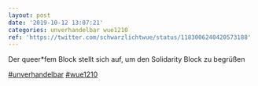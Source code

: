 ```yaml
---
layout: post
date: '2019-10-12 13:07:21'
categories: unverhandelbar wue1210
ref: 'https://twitter.com/schwarzlichtwue/status/1183006240420573188'
---
```

Der queer\*fem Block stellt sich auf, um den Solidarity Block zu begrüßen

[#unverhandelbar](/t/unverhandelbar) [#wue1210](/t/wue1210)